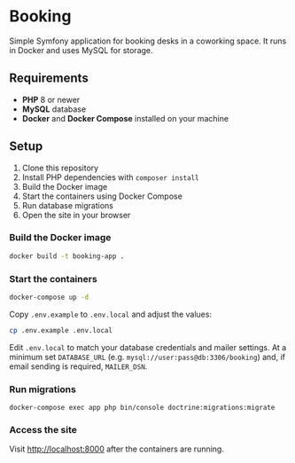 # Booking

Simple Symfony application for booking desks in a coworking space. It runs in Docker and uses MySQL for storage.

## Requirements

- **PHP** 8 or newer
- **MySQL** database
- **Docker** and **Docker Compose** installed on your machine

## Setup

1. Clone this repository
2. Install PHP dependencies with `composer install`
3. Build the Docker image
4. Start the containers using Docker Compose
5. Run database migrations
6. Open the site in your browser

### Build the Docker image

```bash
docker build -t booking-app .
```

### Start the containers

```bash
docker-compose up -d
```

Copy `.env.example` to `.env.local` and adjust the values:

```bash
cp .env.example .env.local
```

Edit `.env.local` to match your database credentials and mailer settings. At a minimum set `DATABASE_URL` (e.g. `mysql://user:pass@db:3306/booking`) and, if email sending is required, `MAILER_DSN`.

### Run migrations

```
docker-compose exec app php bin/console doctrine:migrations:migrate
```

### Access the site

Visit [http://localhost:8000](http://localhost:8000) after the containers are running.

